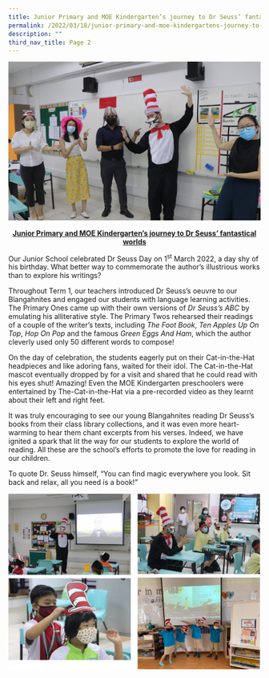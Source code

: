 ```yaml
---
title: Junior Primary and MOE Kindergarten’s journey to Dr Seuss’ fantastical worlds
permalink: /2022/03/18/junior-primary-and-moe-kindergartens-journey-to-dr-seuss-fantastical-worlds/
description: ""
third_nav_title: Page 2
---
```

![](/images/Seuss-1-Banner-2048x1286.jpg)

<p style="text-align: center;"><span style="text-decoration: underline;"><strong>Junior Primary and MOE Kindergarten&rsquo;s journey to Dr Seuss&rsquo; fantastical worlds</strong></span></p>
<p>Our Junior School celebrated Dr Seuss Day on 1<sup>st</sup>&nbsp;March 2022, a day shy of his birthday. What better way to commemorate the author&rsquo;s illustrious works than to explore his writings?</p>
<p>Throughout Term 1, our teachers introduced Dr Seuss&rsquo;s oeuvre to our Blangahnites and engaged our students with language learning activities. The Primary Ones came up with their own versions of&nbsp;<em>Dr Seuss&rsquo;s ABC</em>&nbsp;by emulating his alliterative style. The Primary Twos rehearsed their readings of a couple of the writer&rsquo;s texts, including&nbsp;<em>The Foot Book</em>,&nbsp;<em>Ten Apples Up On Top</em>,&nbsp;<em>Hop On Pop</em>&nbsp;and the famous&nbsp;<em>Green Eggs And Ham</em>, which the author cleverly used only 50 different words to compose!</p>
<p>On the day of celebration, the students eagerly put on their Cat-in-the-Hat headpieces and like adoring fans, waited for their idol. The Cat-in-the-Hat mascot eventually dropped by for a visit and shared that he could read with his eyes shut! Amazing! Even the MOE Kindergarten preschoolers were entertained by The-Cat-in-the-Hat via a pre-recorded video as they learnt about their left and right feet.</p>
<p>It was truly encouraging to see our young Blangahnites reading Dr Seuss&rsquo;s books from their class library collections, and it was even more heart-warming to hear them chant excerpts from his verses. Indeed, we have ignited a spark that lit the way for our students to explore the world of reading. All these are the school&rsquo;s efforts to promote the love for reading in our children.</p>
<p>To quote Dr. Seuss himself, &ldquo;You can find magic everywhere you look. Sit back and relax, all you need is a book!&rdquo;</p>

![](/images/drseuss2022.png)